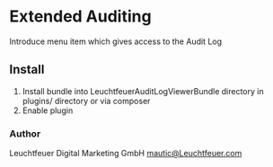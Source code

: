# Extended Auditing

Introduce menu item which gives access to the Audit Log

## Install
1.  Install bundle into LeuchtfeuerAuditLogViewerBundle directory in plugins/ directory or via composer
2. Enable plugin

### Author
Leuchtfeuer Digital Marketing GmbH mautic@Leuchtfeuer.com
